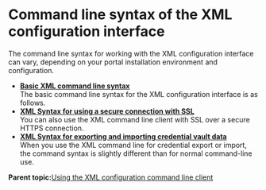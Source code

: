 # Command line syntax of the XML configuration interface

The command line syntax for working with the XML configuration interface can vary, depending on your portal installation environment and configuration.

-   **[Basic XML command line syntax ](../admin-system/adxmltsk_cmdln_basic_syntax.md)**  
The basic command line syntax for the XML configuration interface is as follows.
-   **[XML Syntax for using a secure connection with SSL](../admin-system/adxmltsk_cmdln_sntx_ssl.md)**  
You can also use the XML command line client with SSL over a secure HTTPS connection.
-   **[XML Syntax for exporting and importing credential vault data](../admin-system/adxmltsk_cmdln_sntx_crd_vlt.md)**  
When you use the XML command line for credential export or import, the command syntax is slightly different than for normal command-line use.

**Parent topic:**[Using the XML configuration command line client](../admin-system/adxmltsk_cmdln.md)

